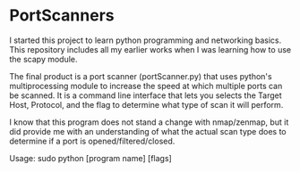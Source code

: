 # PortScanners

I started this project to learn python programming and networking basics. This repository includes all my earlier works when I was learning how to use the scapy module.

The final product is a port scanner (portScanner.py) that uses python's multiprocessing module to increase the speed at which multiple ports can be scanned. It is a command line interface that lets you selects the Target Host, Protocol, and the flag to determine what type of scan it will perform.

I know that this program does not stand a change with nmap/zenmap, but it did provide me with an understanding of what the actual scan type does to determine if a port is opened/filtered/closed. 

Usage:
sudo python [program name] [flags]
